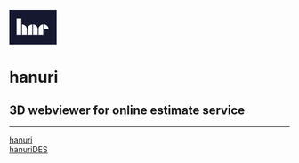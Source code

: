 ![hanuri](/front/my-app/public/Images/하누리.PNG)
# hanuri
## 3D webviewer for online estimate service
<hr/>

[hanuri](https://hanuri22.com/ "link to hanuri")
<br/>
[hanuriDES](http://18.212.77.181/ "link to hanuri digital estimate service")
<br/>
